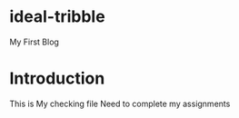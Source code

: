 # ideal-tribble
My First Blog
# Introduction
This is My checking file
Need to complete my assignments
